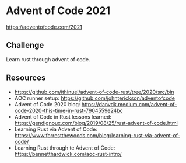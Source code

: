 # Advent of Code 2021

https://adventofcode.com/2021

## Challenge

Learn rust through advent of code.

## Resources
* https://github.com/ithinuel/advent-of-code-rust/tree/2020/src/bin
* AOC runner setup: https://github.com/johnterickson/adventofcode
* Advent of Code 2020 blog: https://danvdk.medium.com/advent-of-code-2020-this-time-in-rust-7904559e24bc
* Advent of Code in Rust lessons learned: https://gendignoux.com/blog/2019/08/25/rust-advent-of-code.html
* Learning Rust via Advent of Code: https://www.forrestthewoods.com/blog/learning-rust-via-advent-of-code/
* Learning Rust through te Advent of Code: https://bennetthardwick.com/aoc-rust-intro/

